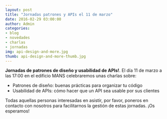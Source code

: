 ```yaml
---
layout: post
title: "Jornadas patrones y APIs el 11 de marzo"
date: 2016-02-29 03:00:00
author: Admin
categories: 
- blog 
- novedades
- charlas
- jornadas
img: api-design-and-more.jpg
thumb: api-design-and-more-thumb.jpg
---
```


<b>Jornadas de patrones de diseño y usabilidad de APIs!</b>.
El día 11 de marzo a las 17:00 en el edificio MANS celebraremos unas charlas sobre:
<ul>
<li>Patrones de diseño: buenas prácticas para organizar tu código</li>
<li>Usabilidad de APIs: cómo hacer que un API sea usable por sus clientes</li>
</ul>
Todas aquellas personas interesadas en asistir, por favor, poneros en contacto con nosotros para facilitarnos la gestión de estas jornadas. ¡Os esperamos!

[hampden]: https://github.com/jekyll/jekyll

